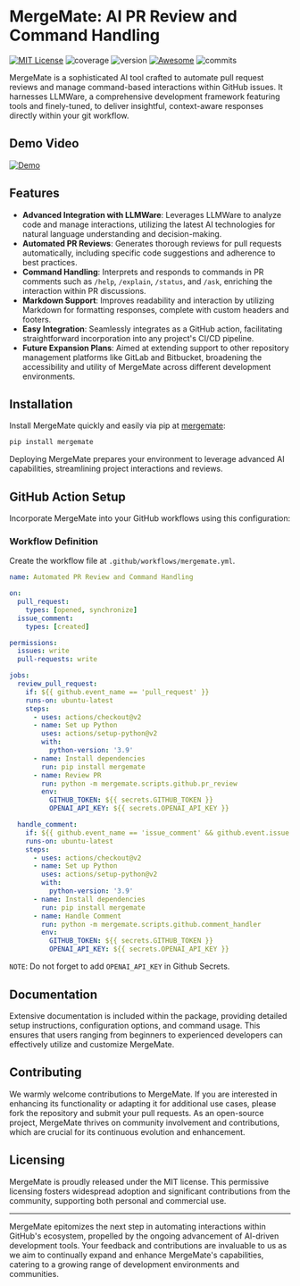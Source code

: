 
# MergeMate: AI PR Review and Command Handling
[![MIT License](https://img.shields.io/github/license/Hardeepsingh980/mergemate)](https://github.com/Hardeepsingh980/mergemate/blob/master/LICENSE)
![coverage](https://img.shields.io/badge/coverage-80%25-yellowgreen)
![version](https://img.shields.io/badge/version-0.1.5-blue)
[![Awesome](https://awesome.re/badge.svg)](https://awesome.re)
![commits](https://img.shields.io/github/commit-activity/m/Hardeepsingh980/mergemate)

MergeMate is a sophisticated AI tool crafted to automate pull request reviews and manage command-based interactions within GitHub issues. It harnesses LLMWare, a comprehensive development framework featuring tools and finely-tuned, to deliver insightful, context-aware responses directly within your git workflow.

## Demo Video
[![Demo](https://img.youtube.com/vi/t1OMRywnoHM/0.jpg)](https://www.youtube.com/watch?v=t1OMRywnoHM)

## Features

- **Advanced Integration with LLMWare**: Leverages LLMWare to analyze code and manage interactions, utilizing the latest AI technologies for natural language understanding and decision-making.
- **Automated PR Reviews**: Generates thorough reviews for pull requests automatically, including specific code suggestions and adherence to best practices.
- **Command Handling**: Interprets and responds to commands in PR comments such as `/help`, `/explain`, `/status`, and `/ask`, enriching the interaction within PR discussions.
- **Markdown Support**: Improves readability and interaction by utilizing Markdown for formatting responses, complete with custom headers and footers.
- **Easy Integration**: Seamlessly integrates as a GitHub action, facilitating straightforward incorporation into any project's CI/CD pipeline.
- **Future Expansion Plans**: Aimed at extending support to other repository management platforms like GitLab and Bitbucket, broadening the accessibility and utility of MergeMate across different development environments.

## Installation

Install MergeMate quickly and easily via pip at [mergemate](https://pypi.org/project/mergemate/):

```bash
pip install mergemate
```

Deploying MergeMate prepares your environment to leverage advanced AI capabilities, streamlining project interactions and reviews.

## GitHub Action Setup

Incorporate MergeMate into your GitHub workflows using this configuration:

### Workflow Definition

Create the workflow file at `.github/workflows/mergemate.yml`.
```yaml
name: Automated PR Review and Command Handling

on:
  pull_request:
    types: [opened, synchronize]
  issue_comment:
    types: [created]

permissions:
  issues: write
  pull-requests: write

jobs:
  review_pull_request:
    if: ${{ github.event_name == 'pull_request' }}
    runs-on: ubuntu-latest
    steps:
      - uses: actions/checkout@v2
      - name: Set up Python
        uses: actions/setup-python@v2
        with:
          python-version: '3.9'
      - name: Install dependencies
        run: pip install mergemate
      - name: Review PR
        run: python -m mergemate.scripts.github.pr_review
        env:
          GITHUB_TOKEN: ${{ secrets.GITHUB_TOKEN }}
          OPENAI_API_KEY: ${{ secrets.OPENAI_API_KEY }}

  handle_comment:
    if: ${{ github.event_name == 'issue_comment' && github.event.issue.pull_request && startsWith(github.event.comment.body, '/') }}
    runs-on: ubuntu-latest
    steps:
      - uses: actions/checkout@v2
      - name: Set up Python
        uses: actions/setup-python@v2
        with:
          python-version: '3.9'
      - name: Install dependencies
        run: pip install mergemate
      - name: Handle Comment
        run: python -m mergemate.scripts.github.comment_handler
        env:
          GITHUB_TOKEN: ${{ secrets.GITHUB_TOKEN }}
          OPENAI_API_KEY: ${{ secrets.OPENAI_API_KEY }}
```
`NOTE`: Do not forget to add `OPENAI_API_KEY` in Github Secrets.

## Documentation

Extensive documentation is included within the package, providing detailed setup instructions, configuration options, and command usage. This ensures that users ranging from beginners to experienced developers can effectively utilize and customize MergeMate.

## Contributing

We warmly welcome contributions to MergeMate. If you are interested in enhancing its functionality or adapting it for additional use cases, please fork the repository and submit your pull requests. As an open-source project, MergeMate thrives on community involvement and contributions, which are crucial for its continuous evolution and enhancement.

## Licensing

MergeMate is proudly released under the MIT license. This permissive licensing fosters widespread adoption and significant contributions from the community, supporting both personal and commercial use.

---

MergeMate epitomizes the next step in automating interactions within GitHub's ecosystem, propelled by the ongoing advancement of AI-driven development tools. Your feedback and contributions are invaluable to us as we aim to continually expand and enhance MergeMate's capabilities, catering to a growing range of development environments and communities.
